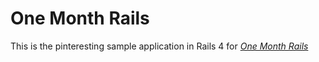 # One Month Rails 

This is the pinteresting sample application in Rails 4 for [*One Month Rails*](http://onemonthrails.com)

